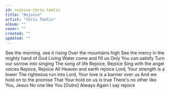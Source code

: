 ```yaml
---
id: rejoice-chris-tomlin
title: "Rejoice"
artist: "Chris Tomlin"
album: ""
cover: ""
created: ""
updated: ""
---
```


See the morning, see it rising
Over the mountains high
See the mercy in the mighty hand of God
Living Water come and fill us
Only You can satisfy
Turn our sorrow into singing
The song of life
Rejoice, Rejoice
Sing with the angel voices
Rejoice, Rejoice
All Heaven and earth rejoice
Lord, Your strength is a tower
The righteous run into
Lord, Your love is a banner over us
And we hold on to the promise
That Your hold on us is true
There's no other like You, Jesus
No one like You
[Outro]
Always
Again I say rejoice